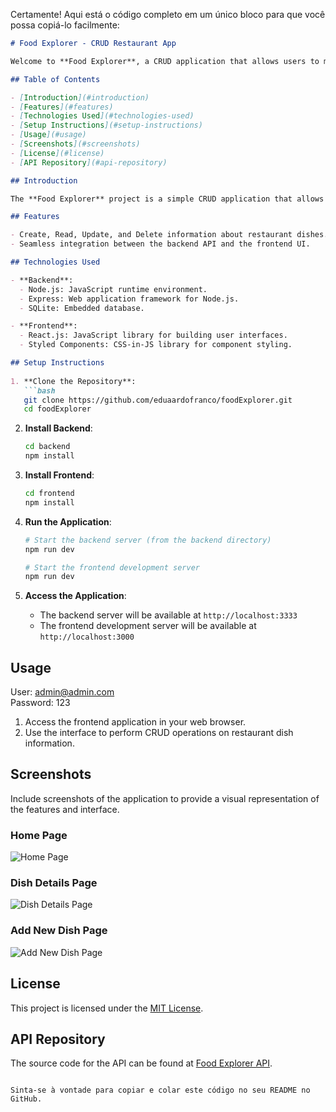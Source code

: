 Certamente! Aqui está o código completo em um único bloco para que você possa copiá-lo facilmente:

```markdown
# Food Explorer - CRUD Restaurant App

Welcome to **Food Explorer**, a CRUD application that allows users to manage information about restaurant dishes. The project is divided into two main components: a backend API developed with Node.js, Express, and SQLite, and a frontend built with React.js and Styled Components.

## Table of Contents

- [Introduction](#introduction)
- [Features](#features)
- [Technologies Used](#technologies-used)
- [Setup Instructions](#setup-instructions)
- [Usage](#usage)
- [Screenshots](#screenshots)
- [License](#license)
- [API Repository](#api-repository)

## Introduction

The **Food Explorer** project is a simple CRUD application that allows users to manage information about restaurant dishes. The backend provides an API to perform CRUD operations on dish information, while the frontend enables users to interact with the data in a user-friendly interface.

## Features

- Create, Read, Update, and Delete information about restaurant dishes.
- Seamless integration between the backend API and the frontend UI.

## Technologies Used

- **Backend**:
  - Node.js: JavaScript runtime environment.
  - Express: Web application framework for Node.js.
  - SQLite: Embedded database.

- **Frontend**:
  - React.js: JavaScript library for building user interfaces.
  - Styled Components: CSS-in-JS library for component styling.

## Setup Instructions
 
1. **Clone the Repository**:
   ```bash
   git clone https://github.com/eduaardofranco/foodExplorer.git
   cd foodExplorer
   ```

2. **Install Backend**:
   ```bash
   cd backend
   npm install
   ```

3. **Install Frontend**:
   ```bash
   cd frontend
   npm install
   ```

4. **Run the Application**:
   ```bash
   # Start the backend server (from the backend directory)
   npm run dev

   # Start the frontend development server
   npm run dev
   ```

5. **Access the Application**:
   - The backend server will be available at `http://localhost:3333`
   - The frontend development server will be available at `http://localhost:3000`

## Usage

User: admin@admin.com<br>
Password: 123</br>

1. Access the frontend application in your web browser.
2. Use the interface to perform CRUD operations on restaurant dish information.

## Screenshots

Include screenshots of the application to provide a visual representation of the features and interface.

### Home Page

![Home Page](frontend/src/assets/screenshots/home.png)

### Dish Details Page

![Dish Details Page](frontend/src/assets/screenshots/detail.png)

### Add New Dish Page

![Add New Dish Page](frontend/src/assets/screenshots/new.png)

## License

This project is licensed under the [MIT License](LICENSE).

## API Repository

The source code for the API can be found at [Food Explorer API](https://github.com/eduaardofranco/foodExplorerApi).
```

Sinta-se à vontade para copiar e colar este código no seu README no GitHub.